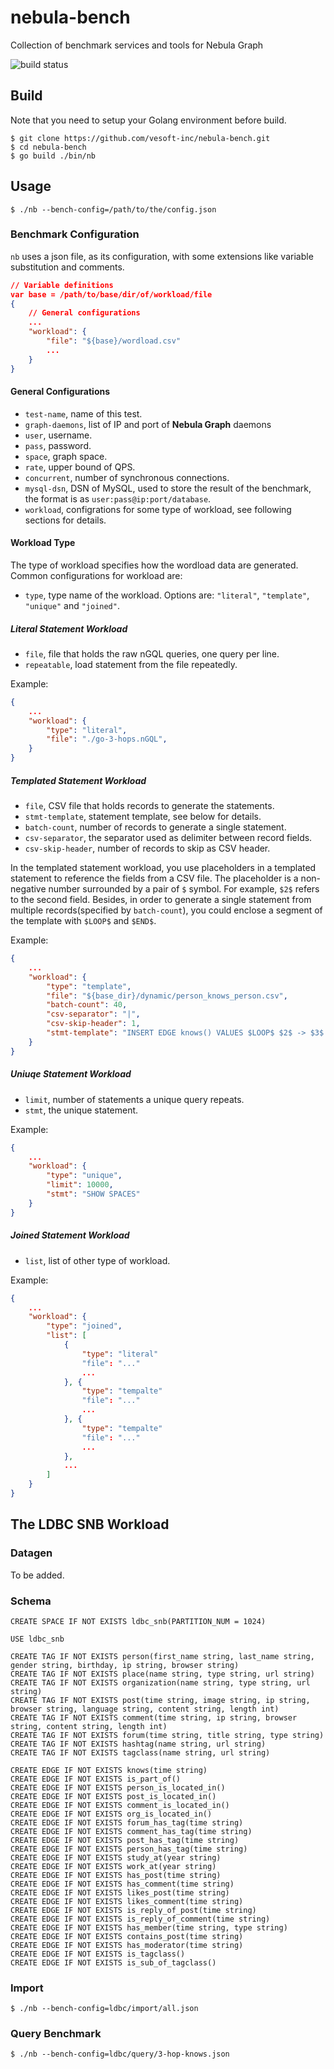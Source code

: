 # nebula-bench
Collection of benchmark services and tools for Nebula Graph

![build status](https://github.com/vesoft-inc/nebula-bench/workflows/build/badge.svg)

## Build

Note that you need to setup your Golang environment before build.

```shell
$ git clone https://github.com/vesoft-inc/nebula-bench.git
$ cd nebula-bench
$ go build ./bin/nb
```

## Usage

```shell
$ ./nb --bench-config=/path/to/the/config.json
```

### Benchmark Configuration
`nb` uses a json file, as its configuration, with some extensions like variable substitution and comments.

```json
// Variable definitions
var base = /path/to/base/dir/of/workload/file
{
    // General configurations
    ...
    "workload": {
        "file": "${base}/wordload.csv"
        ...
    }
}
```

#### General Configurations
  * `test-name`, name of this test.
  * `graph-daemons`, list of IP and port of **Nebula Graph** daemons
  * `user`, username.
  * `pass`, password.
  * `space`, graph space.
  * `rate`, upper bound of QPS.
  * `concurrent`, number of synchronous connections.
  * `mysql-dsn`, DSN of MySQL, used to store the result of the benchmark, the format is as `user:pass@ip:port/database`.
  * `workload`, configrations for some type of workload, see following sections for details.

#### Workload Type
The type of workload specifies how the wordload data are generated. Common configurations for workload are:
  * `type`, type name of the workload. Options are: `"literal"`, `"template"`, `"unique"` and `"joined"`.

##### Literal Statement Workload
  * `file`, file that holds the raw nGQL queries, one query per line.
  * `repeatable`, load statement from the file repeatedly.

Example:
```json
{
    ...
	"workload": {
		"type": "literal",
		"file": "./go-3-hops.nGQL",
	}
}
```
##### Templated Statement Workload
  * `file`, CSV file that holds records to generate the statements.
  * `stmt-template`, statement template, see below for details.
  * `batch-count`, number of records to generate a single statement.
  * `csv-separator`, the separator used as delimiter between record fields.
  * `csv-skip-header`, number of records to skip as CSV header.

In the templated statement workload, you use placeholders in a templated statement to reference the fields from a CSV file. The placeholder is a non-negative number surrounded by a pair of `$` symbol. For example, `$2$` refers to the second field.
Besides, in order to generate a single statement from multiple records(specified by `batch-count`), you could enclose a segment of the template with `$LOOP$` and `$END$`.

Example:
```json
{
    ...
	"workload": {
		"type": "template",
		"file": "${base_dir}/dynamic/person_knows_person.csv",
		"batch-count": 40,
		"csv-separator": "|",
		"csv-skip-header": 1,
		"stmt-template": "INSERT EDGE knows() VALUES $LOOP$ $2$ -> $3$:()$END$"
	}
}
```

##### Uniuqe Statement Workload
  * `limit`, number of statements a unique query repeats.
  * `stmt`, the unique statement.

Example:
```json
{
    ...
	"workload": {
		"type": "unique",
        "limit": 10000,
		"stmt": "SHOW SPACES"
	}
}
```

##### Joined Statement Workload
  * `list`, list of other type of workload.

Example:
```json
{
    ...
	"workload": {
		"type": "joined",
        "list": [
            {
                "type": "literal"
                "file": "..."
                ...
            }, {
                "type": "tempalte"
                "file": "..."
                ...
            }, {
                "type": "tempalte"
                "file": "..."
                ...
            },
            ...
        ]
	}
}
```

## The LDBC SNB Workload

### Datagen
To be added.

### Schema
```
CREATE SPACE IF NOT EXISTS ldbc_snb(PARTITION_NUM = 1024)

USE ldbc_snb

CREATE TAG IF NOT EXISTS person(first_name string, last_name string, gender string, birthday, ip string, browser string)
CREATE TAG IF NOT EXISTS place(name string, type string, url string)
CREATE TAG IF NOT EXISTS organization(name string, type string, url string)
CREATE TAG IF NOT EXISTS post(time string, image string, ip string, browser string, language string, content string, length int)
CREATE TAG IF NOT EXISTS comment(time string, ip string, browser string, content string, length int)
CREATE TAG IF NOT EXISTS forum(time string, title string, type string)
CREATE TAG IF NOT EXISTS hashtag(name string, url string)
CREATE TAG IF NOT EXISTS tagclass(name string, url string)

CREATE EDGE IF NOT EXISTS knows(time string)
CREATE EDGE IF NOT EXISTS is_part_of()
CREATE EDGE IF NOT EXISTS person_is_located_in()
CREATE EDGE IF NOT EXISTS post_is_located_in()
CREATE EDGE IF NOT EXISTS comment_is_located_in()
CREATE EDGE IF NOT EXISTS org_is_located_in()
CREATE EDGE IF NOT EXISTS forum_has_tag(time string)
CREATE EDGE IF NOT EXISTS comment_has_tag(time string)
CREATE EDGE IF NOT EXISTS post_has_tag(time string)
CREATE EDGE IF NOT EXISTS person_has_tag(time string)
CREATE EDGE IF NOT EXISTS study_at(year string)
CREATE EDGE IF NOT EXISTS work_at(year string)
CREATE EDGE IF NOT EXISTS has_post(time string)
CREATE EDGE IF NOT EXISTS has_comment(time string)
CREATE EDGE IF NOT EXISTS likes_post(time string)
CREATE EDGE IF NOT EXISTS likes_comment(time string)
CREATE EDGE IF NOT EXISTS is_reply_of_post(time string)
CREATE EDGE IF NOT EXISTS is_reply_of_comment(time string)
CREATE EDGE IF NOT EXISTS has_member(time string, type string)
CREATE EDGE IF NOT EXISTS contains_post(time string)
CREATE EDGE IF NOT EXISTS has_moderator(time string)
CREATE EDGE IF NOT EXISTS is_tagclass()
CREATE EDGE IF NOT EXISTS is_sub_of_tagclass()
```

### Import
```shell
$ ./nb --bench-config=ldbc/import/all.json
```

### Query Benchmark
```shell
$ ./nb --bench-config=ldbc/query/3-hop-knows.json
```
